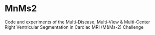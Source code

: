# MnMs2
Code and experiments of the Multi-Disease, Multi-View &amp; Multi-Center Right Ventricular Segmentation in Cardiac MRI (M&amp;Ms-2) Challenge


